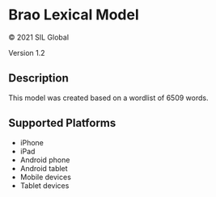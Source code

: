 Brao Lexical Model
===================

© 2021 SIL Global

Version 1.2

Description
-----------
This model was created based on a wordlist of 6509 words.

Supported Platforms
-------------------
 * iPhone
 * iPad
 * Android phone
 * Android tablet
 * Mobile devices
 * Tablet devices

